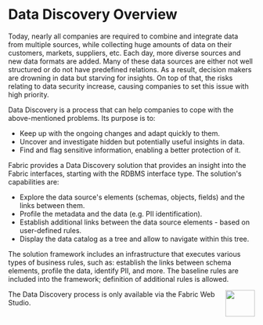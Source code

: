 # Data Discovery Overview

<web>

Today, nearly all companies are required to combine and integrate data from multiple sources, while collecting huge amounts of data on their customers, markets, suppliers, etc. Each day, more diverse sources and new data formats are added. Many of these data sources are either not well structured or do not have predefined relations. As a result, decision makers are drowning in data but starving for insights. On top of that, the risks relating to data security increase, causing companies to set this issue with high priority. 

Data Discovery is a process that can help companies to cope with the above-mentioned problems. Its purpose is to:

* Keep up with the ongoing changes and adapt quickly to them.
* Uncover and investigate hidden but potentially useful insights in data.
* Find and flag sensitive information, enabling a better protection of it.

Fabric provides a Data Discovery solution that provides an insight into the Fabric interfaces, starting with the RDBMS interface type. The solution's capabilities are:

* Explore the data source's elements (schemas, objects, fields) and the links between them.
* Profile the metadata and the data (e.g. PII identification).
* Establish additional links between the data source elements - based on user-defined rules.
* Display the data catalog as a tree and allow to navigate within this tree.

The solution framework includes an infrastructure that executes various types of business rules, such as: establish the links between schema elements, profile the data, identify PII, and more. The baseline rules are included into the framework; definition of additional rules is allowed.



[<img align="right" width="60" height="54" src="/articles/images/Next.png">](02_catalog_vocabulary.md) 

</web>

<studio>

The Data Discovery process is only available via the Fabric Web Studio.

</studio>
